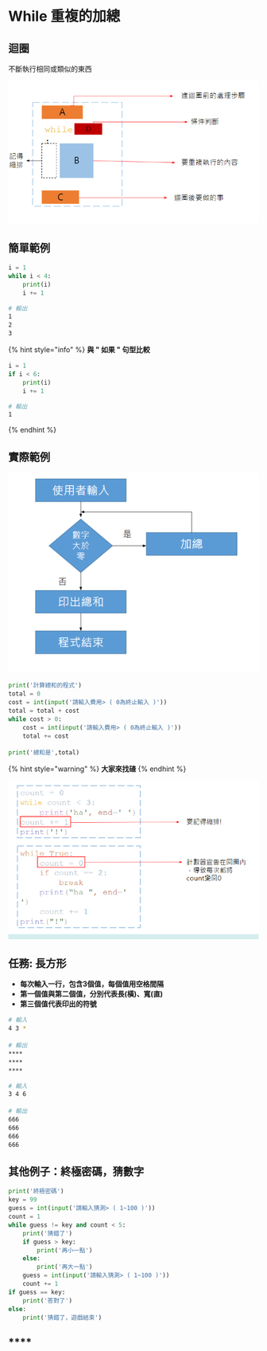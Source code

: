 # While 重複的加總

## 迴圈

不斷執行相同或類似的東西

![](<../../.gitbook/assets/image (11).png>)

## 簡單範例

```python
i = 1
while i < 4:
	print(i)
	i += 1
```

```bash
# 輸出
1 
2 
3 
```

{% hint style="info" %}
**與 " 如果 " 句型比較**

```python
i = 1
if i < 6:
	print(i)
	i += 1
```

```bash
# 輸出
1 
```
{% endhint %}

## **實際範例**

![](<../../.gitbook/assets/image (60).png>)

```python
print('計算總和的程式')
total = 0
cost = int(input('請輸入費用> ( 0為終止輸入 )'))
total = total + cost
while cost > 0:
	cost = int(input('請輸入費用> ( 0為終止輸入 )'))
	total += cost

print('總和是',total)
```

{% hint style="warning" %}
**大家來找碴**
{% endhint %}

![](<../../.gitbook/assets/image (56).png>)

## **任務: 長方形**

* **每次輸入一行，包含3個值，每個值用空格間隔**
* **第一個值與第二個值，分別代表長(橫)、寬(直)**
* **第三個值代表印出的符號**

```bash
# 輸入
4 3 *

# 輸出
****
****
****
```

```bash
# 輸入
3 4 6 

# 輸出
666
666
666
666
```

## **其他例子：終極密碼，猜數字**

```python
print('終極密碼')
key = 99
guess = int(input('請輸入猜測> ( 1~100 )'))
count = 1
while guess != key and count < 5:
	print('猜錯了')
	if guess > key:
		print('再小一點')
	else:
		print('再大一點')
	guess = int(input('請輸入猜測> ( 1~100 )'))
	count += 1
if guess == key:
	print('答對了')
else:
	print('猜錯了，遊戲結束')
```

## ****
